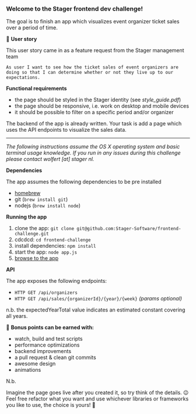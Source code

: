 <h3>Welcome to the Stager frontend dev challenge!</h3>

The goal is to finish an app which visualizes event organizer ticket sales over a period of time.

👤 **User story**

This user story came in as a feature request from the Stager management team

	As user I want to see how the ticket sales of event organizers are doing so that I can determine whether or not they live up to our expectations.

**Functional requirements**

- the page should be styled in the Stager identity (see *style_guide.pdf*)
- the page should be responsive, i.e. work on desktop and mobile devices
- it should be possible to filter on a specific period and/or organizer

The backend of the app is already written. Your task is add a page which uses the API endpoints to visualize the sales data.

<hr/>

*The following instructions assume the OS X operating system and basic terminal usage knowledge. If you run in any issues during this challenge please contact wolfert [at] stager nl.*


**Dependencies**

The app assumes the following dependencies to be pre installed

- [homebrew](https://brew.sh/)
- git (`brew install git`)
- nodejs (`brew install node`)

**Running the app**

1. clone the app: `git clone git@github.com:Stager-Software/frontend-challenge.git`
2. cdcdcd: `cd frontend-challenge`
2. install dependencies: `npm install`
3. start the app: `node app.js`
4. <a href="http://localhost:3000">browse to the app</a>

**API**

The app exposes the following endpoints:


- `HTTP GET /api/organizers` 
- `HTTP GET /api/sales/{organizerId}/{year}/{week}` *(params optional)*

n.b. the expectedYearTotal value indicates an estimated constant covering all years.


💯 **Bonus points can be earned with:**

- watch, build and test scripts
- performance optimizations
- backend improvements
- a pull request & clean git commits
- awesome design
- animations



N.b.

Imagine the page goes live after you created it, so try think of the details. 😉 Feel free refactor what you want and use whichever libraries or frameworks you like to use, the choice is yours! 🎉